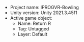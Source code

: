 <!-- UNITY CODE ASSIST INSTRUCTIONS START -->
- Project name: IPROGVR-Bowling
- Unity version: Unity 2021.3.45f1
- Active game object:
  - Name: Return R
  - Tag: Untagged
  - Layer: Default
<!-- UNITY CODE ASSIST INSTRUCTIONS END -->